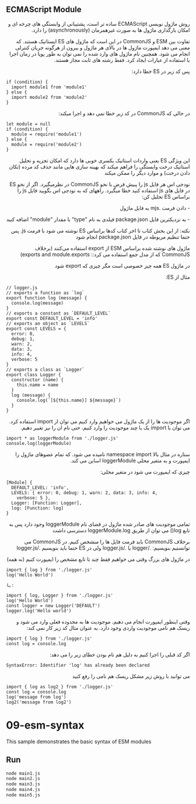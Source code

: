 ## ECMAScript Module

<p dir="rtl" align="right">
روش ماژول نویسی ECMAScript ساده تر است، پشتیبانی از وابستگی های چرخه ای و امکان بارگذاری ماژول ها به صورت غیرهمرمان (asynchronously) را دارد.
</p>

<p dir="rtl" align="right">
تفاوت بین ESM و CommonJS در این است که ماژول های ES ایستاتیک هستند. که معنی می دهد ایمپورت ماژول ها در بالای هر ماژول و بیرون از هرگونه جریان کنترلی  انجام می شود. همچنین نام ماژول های وارد شده را نمی توان به طور پویا در زمان اجرا با استفاده از عبارات ایجاد کرد. فقط رشته های ثابت مجاز هستند.
</p>

<p dir="rtl" align="right">
پس کد زیر در ES خطا دارد:
</p>

```
if (condition) {
  import module1 from 'module1'
} else {
  import module2 from 'module2'
}
```

<p dir="rtl" align="right">
در حالی که CommonJS در کد زیر خطا نمی دهد و اجرا میکند:
</p>

```
let module = null
if (condition) {
  module = require('module1')
} else {
  module = require('module2')
}
```

<p dir="rtl" align="right">
این ویژگی ES بعنی واردات استاتیک یکسری خوبی ها دارد که امکان تجزیه و تحلیل استاتیک درخت وابستگی را فراهم میکند که بهینه سازی هایی مانند حذف کد مرده (تکان دادن درخت) و موارد دیگر را ممکن میکند
</p>

<p dir="rtl" align="right">
نودجی اس هر فایل js را پبیش فرض با نحو CommonJS در نظرمیگیرد. اگر از نحو ES در فایل های js استفاده کنید خطا میگیرد. راههای که به نودجی اس بگویید فایل js را براساس ES تحلیل کن:
</p>

<p dir="rtl" align="right">
- دادن فرمت .mjs به فایل ماژول
</p>

<p dir="rtl" align="right">
- به نزدیکترین فایل package.json فیلدی به نام "type" با مقدار "module" اضافه کنید
</p>

<p dir="rtl" align="right">
نکته: از این بخش کتاب تا اخر کتاب کدها براساس ES نوشته می شود با فرمت js. پس حتما تنظیم مربوطه در فایل package.json انجام شود
</p>

<p dir="rtl" align="right">
ماژول های نوشته شده براساس  ESM از  export استفاده می‌کنند (برخلاف  CommonJS که از مدل جمع استفاده می کرد::  exports and module.exports)
</p>

<p dir="rtl" align="right">
در ماژول ES همه چیز خصوصی است مگر چیزی که export شود
</p>

<p dir="rtl" align="right">
مثال از ES:
</p>

```
// logger.js
// exports a function as `log`
export function log (message) {
  console.log(message)
}
// exports a constant as `DEFAULT_LEVEL`
export const DEFAULT_LEVEL = 'info'
// exports an object as `LEVELS`
export const LEVELS = {
  error: 0,
  debug: 1,
  warn: 2,
  data: 3,
  info: 4,
  verbose: 5
}
// exports a class as `Logger`
export class Logger {
  constructor (name) {
    this.name = name
  }
  log (message) {
    console.log(`[${this.name}] ${message}`)
  }
}
```

<p dir="rtl" align="right">
اگر موجودیت ها را از یک ماژول می خواهیم وارد کنیم می توان از import استفاده کرد.  می توان با import یک یا چند موجودیت را وارد کنیم. حتی نام ان را نیز تغییر دهیم.
</p>

```
import * as loggerModule from './logger.js'
console.log(loggerModule)
```

<p dir="rtl" align="right">
ستاره در مثال بالا namespace import نامیده می شود. که تمام عضوهای ماژول را ایمپورت و به متغیر محلی loggerModule اساین می کند.
</p>

<p dir="rtl" align="right">
چیزی که ایمپورت می شود در متغیر محلی:
</p>

```
[Module] {
  DEFAULT_LEVEL: 'info',
  LEVELS: { error: 0, debug: 1, warn: 2, data: 3, info: 4,
    verbose: 5 },
  Logger: [Function: Logger],
  log: [Function: log]
}
```

<p dir="rtl" align="right">
تمامی موجودیت های صادر شده ماژول در فضای نام loggerModule وجود دارد پس به تابع  log()  می توان از طریق loggerModule.log دسترسی داشت
</p>

<p dir="rtl" align="right">
برخلاف CommonJS باید فرمت فایل ها را منشخص کنیم. در CommonJS می توانستیم بنویسیم:  ./logger یا ./logger.js  ولی در ES حتما باید بنویسیم ./logger.js
</p>

<p dir="rtl" align="right">
در ماژول های بزرگ وقتی می خواهیم فقط چند تا تابع مشخص را ایمپورت کنیم (نه همه)
</p>

```
import { log } from './logger.js'
log('Hello World')

یا:

import { log, Logger } from './logger.js'
log('Hello World')
const logger = new Logger('DEFAULT')
logger.log('Hello world')
```

<p dir="rtl" align="right">
وقتی اینطور ایمپورت انجام می دهیم. موجودیت ها به محدوده فعلی وارد می شود و ریسک هم نامی موجودیت واردی وجود دارد. به عنوان مثال کد زیر کار نمی کند:
</p>

```
import { log } from './logger.js'
const log = console.log
```

<p dir="rtl" align="right">
اگر کد قبلی را اجرا کنیم به دلیل هم نام بودن خطای زیر را می دهد:
</p>

```
SyntaxError: Identifier 'log' has already been declared
```

<p dir="rtl" align="right">
می توانید با روش زیر مشکل ریسک هم نامی را رفع کنید
</p>

```
import { log as log2 } from './logger.js'
const log = console.log
log('message from log')
log2('message from log2')
``` 




# 09-esm-syntax

This sample demonstrates the basic syntax of ESM modules

## Run

```bash
node main1.js
node main2.js
node main3.js
node main4.js
node main5.js
```
